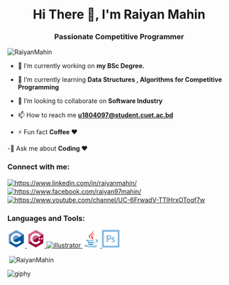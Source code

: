 <h1 align="center">Hi There 👋, I'm Raiyan Mahin</h1>
<h3 align="center">Passionate Competitive Programmer</h3>

<p align="left"> <img src="https://komarev.com/ghpvc/?username=RaiyanMahin&label=Profile%20views&color=0e75b6&style=flat" alt="RaiyanMahin" /> </p>



- 🔭 I’m currently working on **my BSc Degree.**

- 🌱 I’m currently learning **Data Structures , Algorithms for Competitive Programming**

- 👯 I’m looking to collaborate on **Software Industry**

- 📫 How to reach me **u1804097@student.cuet.ac.bd**

- ⚡ Fun fact **Coffee ❤**

-💬 Ask me about **Coding ❤️**

<h3 align="left">Connect with me:</h3>
<p align="left">
<a href="https://www.linkedin.com/in/raiyanmahin/" target="blank"><img align="center" src="https://cdn.jsdelivr.net/npm/simple-icons@3.0.1/icons/linkedin.svg" alt="https://www.linkedin.com/in/raiyanmahin/" height="30" width="40" /></a>
<a href="https://www.facebook.com/raiyan97mahin/" target="blank"><img align="center" src="https://cdn.jsdelivr.net/npm/simple-icons@3.0.1/icons/facebook.svg" alt="https://www.facebook.com/raiyan97mahin/" height="30" width="40" /></a>
<a href="https://www.youtube.com/channel/UC-6FrwadV-TTlHrxOToqf7w" target="blank"><img align="center" src="https://cdn.jsdelivr.net/npm/simple-icons@3.0.1/icons/youtube.svg" alt="https://www.youtube.com/channel/UC-6FrwadV-TTlHrxOToqf7w" height="30" width="40" /></a>
</p>

<h3 align="left">Languages and Tools:</h3>
<p align="left"> <a href="https://www.cprogramming.com/" target="_blank"> <img src="https://raw.githubusercontent.com/devicons/devicon/master/icons/c/c-original.svg" alt="c" width="40" height="40"/> </a> <a href="https://www.w3schools.com/cpp/" target="_blank"> <img src="https://raw.githubusercontent.com/devicons/devicon/master/icons/cplusplus/cplusplus-original.svg" alt="cplusplus" width="40" height="40"/> </a> <a href="https://www.adobe.com/in/products/illustrator.html" target="_blank"> <img src="https://www.vectorlogo.zone/logos/adobe_illustrator/adobe_illustrator-icon.svg" alt="illustrator" width="40" height="40"/> </a> <a href="https://www.java.com" target="_blank"> <img src="https://raw.githubusercontent.com/devicons/devicon/master/icons/java/java-original.svg" alt="java" width="40" height="40"/> </a> <a href="https://www.photoshop.com/en" target="_blank"> <img src="https://raw.githubusercontent.com/devicons/devicon/master/icons/photoshop/photoshop-line.svg" alt="photoshop" width="40" height="40"/> </a> </p>

<p>&nbsp;<img align="center" src="https://github-readme-stats.vercel.app/api?username=RaiyanMahin&&show_icons=true&title_color=ffffff&icon_color=bb2acf&text_color=daf7dc&bg_color=151515" alt="RaiyanMahin" /></p>

![giphy](https://user-images.githubusercontent.com/70858557/108669240-a0050500-7502-11eb-8625-a669c543febb.gif)





